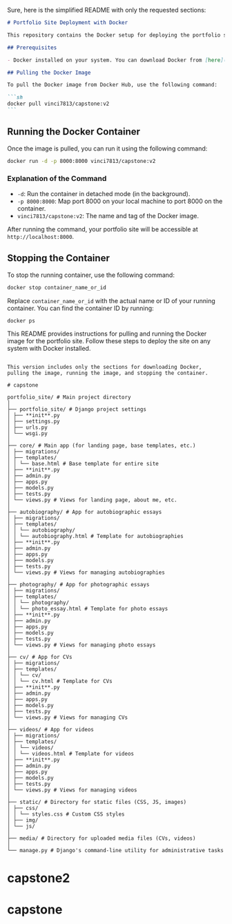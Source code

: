 Sure, here is the simplified README with only the requested sections:

````markdown
# Portfolio Site Deployment with Docker

This repository contains the Docker setup for deploying the portfolio site. The Docker image is available on Docker Hub and can be pulled and run on any system with Docker installed.

## Prerequisites

- Docker installed on your system. You can download Docker from [here](https://www.docker.com/products/docker-desktop).

## Pulling the Docker Image

To pull the Docker image from Docker Hub, use the following command:

```sh
docker pull vinci7813/capstone:v2
```
````

## Running the Docker Container

Once the image is pulled, you can run it using the following command:

```sh
docker run -d -p 8000:8000 vinci7813/capstone:v2
```

### Explanation of the Command

- `-d`: Run the container in detached mode (in the background).
- `-p 8000:8000`: Map port 8000 on your local machine to port 8000 on the container.
- `vinci7813/capstone:v2`: The name and tag of the Docker image.

After running the command, your portfolio site will be accessible at `http://localhost:8000`.

## Stopping the Container

To stop the running container, use the following command:

```sh
docker stop container_name_or_id
```

Replace `container_name_or_id` with the actual name or ID of your running container. You can find the container ID by running:

```sh
docker ps
```

This README provides instructions for pulling and running the Docker image for the portfolio site. Follow these steps to deploy the site on any system with Docker installed.

```

This version includes only the sections for downloading Docker, pulling the image, running the image, and stopping the container.

# capstone

portfolio_site/ # Main project directory
│
├── portfolio_site/ # Django project settings
│ ├── **init**.py
│ ├── settings.py
│ ├── urls.py
│ └── wsgi.py
│
├── core/ # Main app (for landing page, base templates, etc.)
│ ├── migrations/
│ ├── templates/
│ │ └── base.html # Base template for entire site
│ ├── **init**.py
│ ├── admin.py
│ ├── apps.py
│ ├── models.py
│ ├── tests.py
│ └── views.py # Views for landing page, about me, etc.
│
├── autobiography/ # App for autobiographic essays
│ ├── migrations/
│ ├── templates/
│ │ └── autobiography/
│ │ └── autobiography.html # Template for autobiographies
│ ├── **init**.py
│ ├── admin.py
│ ├── apps.py
│ ├── models.py
│ ├── tests.py
│ └── views.py # Views for managing autobiographies
│
├── photography/ # App for photographic essays
│ ├── migrations/
│ ├── templates/
│ │ └── photography/
│ │ └── photo_essay.html # Template for photo essays
│ ├── **init**.py
│ ├── admin.py
│ ├── apps.py
│ ├── models.py
│ ├── tests.py
│ └── views.py # Views for managing photo essays
│
├── cv/ # App for CVs
│ ├── migrations/
│ ├── templates/
│ │ └── cv/
│ │ └── cv.html # Template for CVs
│ ├── **init**.py
│ ├── admin.py
│ ├── apps.py
│ ├── models.py
│ ├── tests.py
│ └── views.py # Views for managing CVs
│
├── videos/ # App for videos
│ ├── migrations/
│ ├── templates/
│ │ └── videos/
│ │ └── videos.html # Template for videos
│ ├── **init**.py
│ ├── admin.py
│ ├── apps.py
│ ├── models.py
│ ├── tests.py
│ └── views.py # Views for managing videos
│
├── static/ # Directory for static files (CSS, JS, images)
│ ├── css/
│ │ └── styles.css # Custom CSS styles
│ ├── img/
│ └── js/
│
├── media/ # Directory for uploaded media files (CVs, videos)
│
└── manage.py # Django's command-line utility for administrative tasks
```
# capstone2
# capstone
